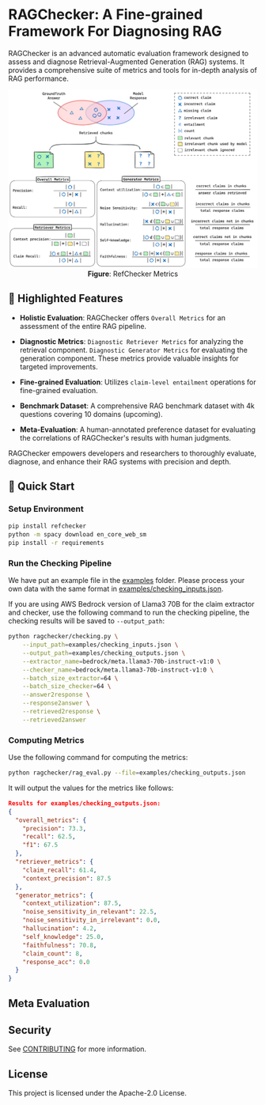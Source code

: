 # RAGChecker: A Fine-grained Framework For Diagnosing RAG

RAGChecker is an advanced automatic evaluation framework designed to assess and diagnose Retrieval-Augmented Generation (RAG) systems. It provides a comprehensive suite of metrics and tools for in-depth analysis of RAG performance.

<p align="center">
  <img src="imgs/ragchecker_metrics.png" alt="RefChecker Metrics" 
  style="width:800px">
  <br>
  <b>Figure</b>: RefChecker Metrics
</p>

## 🌟 Highlighted Features

- **Holistic Evaluation**: RAGChecker offers `Overall Metrics` for an assessment of the entire RAG pipeline.

- **Diagnostic Metrics**: `Diagnostic Retriever Metrics` for analyzing the retrieval component. `Diagnostic Generator Metrics` for evaluating the generation component. These metrics provide valuable insights for targeted improvements.

- **Fine-grained Evaluation**: Utilizes `claim-level entailment` operations for fine-grained evaluation.

- **Benchmark Dataset**: A comprehensive RAG benchmark dataset with 4k questions covering 10 domains (upcoming).

- **Meta-Evaluation**: A human-annotated preference dataset for evaluating the correlations of RAGChecker's results with human judgments.

RAGChecker empowers developers and researchers to thoroughly evaluate, diagnose, and enhance their RAG systems with precision and depth.


## 🚀 Quick Start

### Setup Environment

```bash
pip install refchecker
python -m spacy download en_core_web_sm
pip install -r requirements
```


### Run the Checking Pipeline

We have put an example file in the [examples](./examples) folder. Please process your own data with the same format in [examples/checking_inputs.json](./examples/checking_inputs.json). 

If you are using AWS Bedrock version of Llama3 70B for the claim extractor and checker, use the following command to run the checking pipeline, the checking results will be saved to `--output_path`:


```bash
python ragchecker/checking.py \
    --input_path=examples/checking_inputs.json \
    --output_path=examples/checking_outputs.json \
    --extractor_name=bedrock/meta.llama3-70b-instruct-v1:0 \
    --checker_name=bedrock/meta.llama3-70b-instruct-v1:0 \
    --batch_size_extractor=64 \
    --batch_size_checker=64 \
    --answer2response \
    --response2answer \
    --retrieved2response \
    --retrieved2answer
```


### Computing Metrics

Use the following command for computing the metrics:

```bash
python ragchecker/rag_eval.py --file=examples/checking_outputs.json
```

It will output the values for the metrics like follows:

```json
Results for examples/checking_outputs.json:
{
  "overall_metrics": {
    "precision": 73.3,
    "recall": 62.5,
    "f1": 67.5
  },
  "retriever_metrics": {
    "claim_recall": 61.4,
    "context_precision": 87.5
  },
  "generator_metrics": {
    "context_utilization": 87.5,
    "noise_sensitivity_in_relevant": 22.5,
    "noise_sensitivity_in_irrelevant": 0.0,
    "hallucination": 4.2,
    "self_knowledge": 25.0,
    "faithfulness": 70.8,
    "claim_count": 8,
    "response_acc": 0.0
  }
}
```

## Meta Evaluation



## Security

See [CONTRIBUTING](CONTRIBUTING.md#security-issue-notifications) for more information.

## License

This project is licensed under the Apache-2.0 License.


